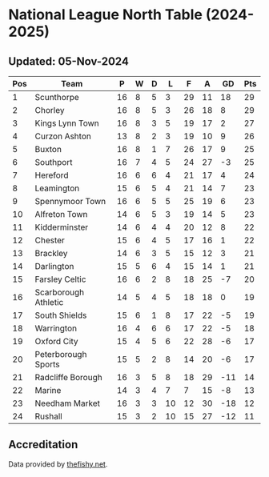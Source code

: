 # National League North Table (2024-2025)
## Updated: 05-Nov-2024

| Pos | Team | P | W | D | L | F | A | GD | Pts |
| --- | --- | --- | --- | --- | --- | --- | --- | --- | --- |
| 1 | Scunthorpe | 16 | 8 | 5 | 3 | 29 | 11 | 18 | 29 |
| 2 | Chorley | 16 | 8 | 5 | 3 | 26 | 18 | 8 | 29 |
| 3 | Kings Lynn Town | 16 | 8 | 3 | 5 | 19 | 17 | 2 | 27 |
| 4 | Curzon Ashton | 13 | 8 | 2 | 3 | 19 | 10 | 9 | 26 |
| 5 | Buxton | 16 | 8 | 1 | 7 | 26 | 17 | 9 | 25 |
| 6 | Southport | 16 | 7 | 4 | 5 | 24 | 27 | -3 | 25 |
| 7 | Hereford | 16 | 6 | 6 | 4 | 21 | 17 | 4 | 24 |
| 8 | Leamington | 15 | 6 | 5 | 4 | 21 | 14 | 7 | 23 |
| 9 | Spennymoor Town | 16 | 6 | 5 | 5 | 25 | 19 | 6 | 23 |
| 10 | Alfreton Town | 14 | 6 | 5 | 3 | 19 | 14 | 5 | 23 |
| 11 | Kidderminster | 14 | 6 | 4 | 4 | 20 | 12 | 8 | 22 |
| 12 | Chester | 15 | 6 | 4 | 5 | 17 | 16 | 1 | 22 |
| 13 | Brackley | 14 | 6 | 3 | 5 | 15 | 12 | 3 | 21 |
| 14 | Darlington | 15 | 5 | 6 | 4 | 15 | 14 | 1 | 21 |
| 15 | Farsley Celtic | 16 | 6 | 2 | 8 | 18 | 25 | -7 | 20 |
| 16 | Scarborough Athletic | 14 | 5 | 4 | 5 | 18 | 18 | 0 | 19 |
| 17 | South Shields | 15 | 6 | 1 | 8 | 17 | 22 | -5 | 19 |
| 18 | Warrington | 16 | 4 | 6 | 6 | 17 | 22 | -5 | 18 |
| 19 | Oxford City | 15 | 4 | 5 | 6 | 22 | 28 | -6 | 17 |
| 20 | Peterborough Sports | 15 | 5 | 2 | 8 | 14 | 20 | -6 | 17 |
| 21 | Radcliffe Borough | 16 | 3 | 5 | 8 | 18 | 29 | -11 | 14 |
| 22 | Marine | 14 | 3 | 4 | 7 | 7 | 15 | -8 | 13 |
| 23 | Needham Market | 16 | 3 | 3 | 10 | 12 | 30 | -18 | 12 |
| 24 | Rushall | 15 | 3 | 2 | 10 | 15 | 27 | -12 | 11 |

## Accreditation 

Data provided by [thefishy.net](https://www.thefishy.net/).